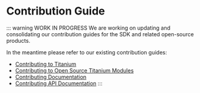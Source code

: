 # Contribution Guide

::: warning WORK IN PROGRESS
We are working on updating and consolidating our contribution guides for the SDK and related open-source products.

In the meantime please refer to our existing contribution guides:

- [Contributing to Titanium](https://docs.appcelerator.com/platform/latest/#!/guide/Contributing_to_Titanium)
- [Contributing to Open Source Titanium Modules](https://docs.appcelerator.com/platform/latest/#!/guide/Contributing_to_Open_Source_Titanium_Modules)
- [Contributing Documentation](https://docs.appcelerator.com/platform/latest/#!/guide/Contributing_Documentation)
- [Contributing API Documentation](https://docs.appcelerator.com/platform/latest/#!/guide/Contributing_API_Documentation)
:::
